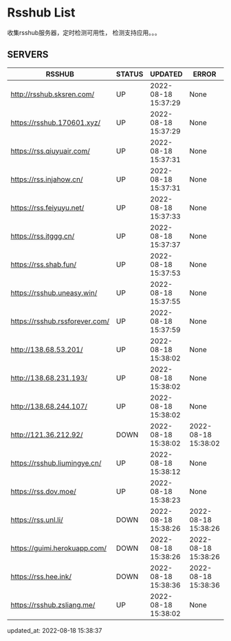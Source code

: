 # Rsshub List

收集rsshub服务器，定时检测可用性， 检测支持应用。。。


## SERVERS

|  RSSHUB   | STATUS  | UPDATED  | ERROR  | TWITTER |  
|  ----  | ----  | ----  | ----  | ---- |  
| http://rsshub.sksren.com/ | UP | 2022-08-18 15:37:29 | None |OK|  
| https://rsshub.170601.xyz/ | UP | 2022-08-18 15:37:29 | None |OK|  
| https://rss.qiuyuair.com/ | UP | 2022-08-18 15:37:31 | None ||  
| https://rss.injahow.cn/ | UP | 2022-08-18 15:37:31 | None ||  
| https://rss.feiyuyu.net/ | UP | 2022-08-18 15:37:33 | None ||  
| https://rss.itggg.cn/ | UP | 2022-08-18 15:37:37 | None ||  
| https://rss.shab.fun/ | UP | 2022-08-18 15:37:53 | None |OK|  
| https://rsshub.uneasy.win/ | UP | 2022-08-18 15:37:55 | None |OK|  
| https://rsshub.rssforever.com/ | UP | 2022-08-18 15:37:59 | None |OK|  
| http://138.68.53.201/ | UP | 2022-08-18 15:38:02 | None ||  
| http://138.68.231.193/ | UP | 2022-08-18 15:38:02 | None ||  
| http://138.68.244.107/ | UP | 2022-08-18 15:38:02 | None ||  
| http://121.36.212.92/ | DOWN | 2022-08-18 15:38:02 | 2022-08-18 15:38:02 |  
| https://rsshub.liumingye.cn/ | UP | 2022-08-18 15:38:12 | None ||  
| https://rss.dov.moe/ | UP | 2022-08-18 15:38:23 | None |OK|  
| https://rss.unl.li/ | DOWN | 2022-08-18 15:38:26 | 2022-08-18 15:38:26 |  
| https://guimi.herokuapp.com/ | DOWN | 2022-08-18 15:38:26 | 2022-08-18 15:38:26 |  
| https://rss.hee.ink/ | DOWN | 2022-08-18 15:38:36 | 2022-08-18 15:38:36 |  
| https://rsshub.zsliang.me/ | UP | 2022-08-18 15:38:02 | None |OK|  
  

updated_at: 2022-08-18 15:38:37  

